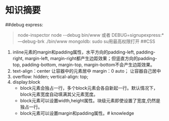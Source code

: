 # 知识摘要

##debug express:
>node-inspector
node --debug bin/www
或者 DEBUG=signupexpress:* —debug-brk ./bin/www 
mongoldb:
sudo su用最高权限打开
##CSS
1.  inline元素的margin和padding属性，水平方向的padding-left, padding-right, margin-left, margin-right都产生边距效果；但竖直方向的padding-top, padding-bottom, margin-top, margin-bottom不会产生边距效果。
2. text-align：center 让容器中的元素居中                        margin：0 auto； 让容器自己居中
3. overflow: hidden;
	vertical-align: top; 
4. display:block
    - block元素会独占一行，多个block元素会各自新起一行。默认情况下，block元素宽度自动填满其父元素宽度。
    - block元素可以设置width,height属性。块级元素即使设置了宽度,仍然是独占一行。
    - block元素可以设置margin和padding属性。# knowledge